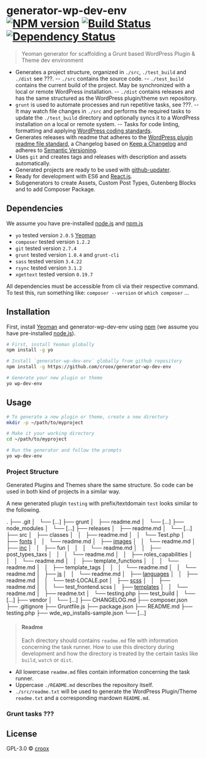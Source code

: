 # generator-wp-dev-env [![NPM version][npm-image]][npm-url] [![Build Status][travis-image]][travis-url] [![Dependency Status][daviddm-image]][daviddm-url]

> Yeoman generator for scaffolding a Grunt based WordPress Plugin &amp; Theme dev environment

- Generates a project structure, organized in `./src`, `./test_build` and `./dist` see ???.
-- `./src` contains the source code.
-- `./test_build` contains the current build of the project. May be synchronized with a local or remote WordPress installation.
-- `./dist` contains releases and has the same structured as the WordPress plugin/theme svn repository.
- `grunt` is used to automate processes and run repetitive tasks, see ???.
-- It may watch file changes in `./src` and performs the required tasks to update the `./test_build` directory and optionally syncs it to a WordPress installation on a local or remote system.
-- Tasks for code linting, formatting and applying [WordPress coding standards](https://github.com/WordPress-Coding-Standards/WordPress-Coding-Standards).
- Generates releases with readme that adheres to the [WordPress plugin readme file standard](https://wordpress.org/plugins/developers/#readme), a Changelog based on [Keep a Changelog](https://keepachangelog.com/en/1.0.0/) and adheres to [Semantic Versioning](https://semver.org/spec/v2.0.0.html).
- Uses `git` and creates tags and releases with description and assets automatically.
- Generated projects are ready to be used with [github-updater](https://github.com/afragen/github-updater).
- Ready for development with ES6 and [React.js](https://reactjs.org/).
- Subgenerators to create Assets,  Custom Post Types, Gutenberg Blocks and to add Composer Package.

## Dependencies


We assume you have pre-installed [node.js](https://nodejs.org/) and [npm.js](http://npmjs.com/)

- `yo` tested version `2.0.5` [Yeoman](http://yeoman.io)
- `composer` tested version `1.2.2`
- `git` tested version `2.7.4`
- `grunt` tested version `1.0.4` and `grunt-cli`
- `sass` tested version `3.4.22`
- `rsync` tested version `3.1.2`
- `xgettext` tested version `0.19.7`

All dependencies must be accessible from cli via their respective command. To test this, run something like: `composer --version` or `which composer` ...

## Installation

First, install [Yeoman](http://yeoman.io) and generator-wp-dev-env using [npm](https://www.npmjs.com/) (we assume you have pre-installed [node.js](https://nodejs.org/)).

```bash
# First, install Yeoman globally
npm install -g yo

# Install `generator-wp-dev-env` globally from github repository
npm install -g https://github.com/croox/generator-wp-dev-env

# Generate your new plugin or theme
yo wp-dev-env
```

## Usage

```bash
# To generate a new plugin or theme, create a new directory
mkdir -p ~/path/to/myproject

# Make it your working directory
cd ~/path/to/myproject

# Run the generator and follow the prompts
yo wp-dev-env
```

### Project Structure

Generated Plugins and Themes share the same structure. So code can be used in both kind of projects in a similar way.

A new generated plugin `testing` with prefix/textdomain `test` looks similar to the following.

.
├── .git
│   └── [...]
├── grunt
│   ├── readme.md
│   └── [...]
├── node_modules
│   └── [...]
├── releases
│   ├── readme.md
│   └── [...]
├── src
│   ├── classes
│   │   ├── readme.md
│   │   └── Test.php
│   ├── [fonts](./generators/app/templates/src/fonts/readme.md)
│   │   └── readme.md
│   ├── [images](./generators/app/templates/src/images/readme.md)
│   │   └── readme.md
│   ├── [inc](./generators/app/templates/src/inc/readme.md)
│   │   ├── fun
│   │   │   └── readme.md
│   │   ├── post_types_taxs
│   │   │   └── readme.md
│   │   ├── roles_capabilities
│   │   │   └── readme.md
│   │   ├── template_functions
│   │   │   └── readme.md
│   │   ├── template_tags
│   │   │   └── readme.md
│   │   └── readme.md
│   ├── [js](./generators/app/templates/src/js/readme.md)
│   │   └── readme.md
│   ├── [languages](./generators/app/templates/src/languages/readme.md)
│   │   ├── readme.md
│   │   └── test-LOCALE.pot
│   ├── [scss](./generators/app/templates/src/scss/readme.md)
│   │   ├── readme.md
│   │   └── test_frontend.scss
│   ├── [templates](./generators/app/templates/src/templates/readme.md)
│   │   └── readme.md
│   ├── readme.txt
│   └── testing.php
├── test_build
│   └── [...]
├── vendor
│   └── [...]
├── CHANGELOG.md
├── composer.json
├── .gitignore
├── Gruntfile.js
├── package.json
├── README.md
├── testing.php
├── wde_wp_installs-sample.json
└── [...]

> #### Readme
>
> Each directory should contains `readme.md` file with information concerning the task runner. How to use this directory during development and how the directory is treated by the certain tasks like `build`, `watch` or `dist`.
>
- All lowercase `readme.md` files contain information concerning the task runner.
- Uppercase `./README.md` describes the repository itself.
- `./src/readme.txt` will be used to generate the WordPress Plugin/Theme `readme.txt` and a corresponding mardown `README.md`.

### Grunt tasks ???

## License

GPL-3.0 © [croox](https://github.com/croox)


[npm-image]: https://badge.fury.io/js/generator-wp-dev-env.svg
[npm-url]: https://npmjs.org/package/generator-wp-dev-env
[travis-image]: https://travis-ci.org/croox/generator-wp-dev-env.svg?branch=master
[travis-url]: https://travis-ci.org/croox/generator-wp-dev-env
[daviddm-image]: https://david-dm.org/croox/generator-wp-dev-env.svg?theme=shields.io
[daviddm-url]: https://david-dm.org/croox/generator-wp-dev-env
